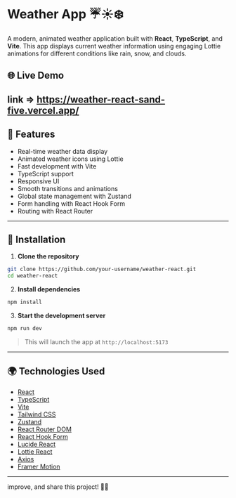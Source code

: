 # Weather App ☔️☀️❄️

A modern, animated weather application built with **React**, **TypeScript**, and **Vite**. This app displays current weather information using engaging Lottie animations for different conditions like rain, snow, and clouds.

## 🌐 Live Demo

link => https://weather-react-sand-five.vercel.app/
---

## 🚀 Features

* Real-time weather data display
* Animated weather icons using Lottie
* Fast development with Vite
* TypeScript support
* Responsive UI
* Smooth transitions and animations
* Global state management with Zustand
* Form handling with React Hook Form
* Routing with React Router

---

## 🛌 Installation

1. **Clone the repository**

```bash
git clone https://github.com/your-username/weather-react.git
cd weather-react
```

2. **Install dependencies**

```bash
npm install
```

3. **Start the development server**

```bash
npm run dev
```

> This will launch the app at `http://localhost:5173`

---

## 🌍 Technologies Used

* [React](https://reactjs.org/)
* [TypeScript](https://www.typescriptlang.org/)
* [Vite](https://vitejs.dev/)
* [Tailwind CSS](https://tailwindcss.com/)
* [Zustand](https://zustand-demo.pmnd.rs/)
* [React Router DOM](https://reactrouter.com/)
* [React Hook Form](https://react-hook-form.com/)
* [Lucide React](https://lucide.dev/)
* [Lottie React](https://github.com/Gamote/lottie-react)
* [Axios](https://axios-http.com/)
* [Framer Motion](https://www.framer.com/motion/)

---

improve, and share this project! 🚀🎸
